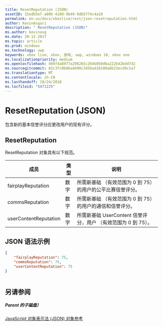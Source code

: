 ```yaml
---
title: ResetReputation (JSON)
assetID: 15edb5e7-a00b-4188-9b49-9db5774c4a10
permalink: en-us/docs/xboxlive/rest/json-resetreputation.html
author: KevinAsgari
description: " ResetReputation (JSON)"
ms.author: kevinasg
ms.date: 20-12-2017
ms.topic: article
ms.prod: windows
ms.technology: uwp
keywords: xbox live, xbox, 游戏, uwp, windows 10, xbox one
ms.localizationpriority: medium
ms.openlocfilehash: 494f4a8977a298265c264b050d6a222bd2bdd7d2
ms.sourcegitcommit: 82c3fc0b06ad490c3456ad18180a6b23ecd9c1a7
ms.translationtype: MT
ms.contentlocale: zh-CN
ms.lasthandoff: 10/24/2018
ms.locfileid: "5471225"
---
```

# <a name="resetreputation-json"></a>ResetReputation (JSON)
包含新的基本信誉评分应更改用户的现有评分。 
<a id="ID4EN"></a>

 
## <a name="resetreputation"></a>ResetReputation
 
ResetReputation 对象具有以下规范。
 
| 成员| 类型| 说明| 
| --- | --- | --- | 
| fairplayReputation| 数字| 所需新基础 （有效范围为 0 到 75） 的用户的公平比赛信誉评分。| 
| commsReputation| 数字| 所需新基础 （有效范围为 0 到 75） 的用户的通信和信誉评分。| 
| userContentReputation| 数字| 所需新基础 UserContent 信誉评分，用户 （有效范围为 0 到 75）。| 
  
<a id="ID4E4B"></a>

 
## <a name="sample-json-syntax"></a>JSON 语法示例
 

```json
{
    "fairplayReputation": 75,
    "commsReputation": 75,
    "userContentReputation": 75
}
    
```

  
<a id="ID4EGC"></a>

 
## <a name="see-also"></a>另请参阅
 
<a id="ID4EIC"></a>

 
##### <a name="parent"></a>Parent 的子磁盘） 

[JavaScript 对象表示法 (JSON) 对象参考](atoc-xboxlivews-reference-json.md)

   